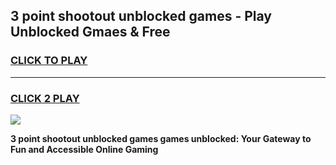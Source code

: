 
## 3 point shootout unblocked games - Play Unblocked Gmaes & Free
<h3>
<a href="https://news.freeplayer.one?title=3_point_shootout_unblocked_games&ref=16F">CLICK TO PLAY</a></h3>
<hr>

<h3>
<a href="https://news.freeplayer.one?title=3_point_shootout_unblocked_games&ref=16F">CLICK 2 PLAY</a>
  
</h3>

<a href="https://news.freeplayer.one?title=3_point_shootout_unblocked_games&ref=16F/"><img src="https://clearcache.store/games.png"></a>


**3 point shootout unblocked games games unblocked: Your Gateway to Fun and Accessible Online Gaming**
